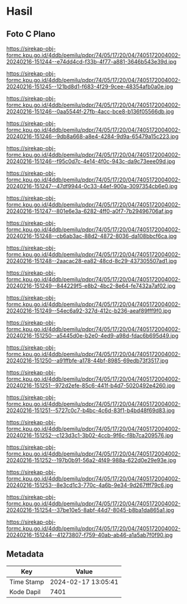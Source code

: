 # Hasil

## Foto C Plano

https://sirekap-obj-formc.kpu.go.id/4ddb/pemilu/pdpr/74/05/17/20/04/7405172004002-20240216-151244--e74dd4cd-f33b-4f77-a881-3646b543e39d.jpg

https://sirekap-obj-formc.kpu.go.id/4ddb/pemilu/pdpr/74/05/17/20/04/7405172004002-20240216-151245--121bd8d1-f683-4f29-9cee-48354afb0a0e.jpg

https://sirekap-obj-formc.kpu.go.id/4ddb/pemilu/pdpr/74/05/17/20/04/7405172004002-20240216-151246--0aa5544f-27fb-4acc-bce8-b136f05566db.jpg

https://sirekap-obj-formc.kpu.go.id/4ddb/pemilu/pdpr/74/05/17/20/04/7405172004002-20240216-151246--9db8a668-a8e4-4284-9d9a-65479a15c223.jpg

https://sirekap-obj-formc.kpu.go.id/4ddb/pemilu/pdpr/74/05/17/20/04/7405172004002-20240216-151246--f95c0d7c-4e14-4f0c-943c-da9c73eee09d.jpg

https://sirekap-obj-formc.kpu.go.id/4ddb/pemilu/pdpr/74/05/17/20/04/7405172004002-20240216-151247--47df9944-0c33-44ef-900a-3097354cb6e0.jpg

https://sirekap-obj-formc.kpu.go.id/4ddb/pemilu/pdpr/74/05/17/20/04/7405172004002-20240216-151247--801e6e3a-6282-4ff0-a0f7-7b29496706af.jpg

https://sirekap-obj-formc.kpu.go.id/4ddb/pemilu/pdpr/74/05/17/20/04/7405172004002-20240216-151248--cb6ab3ac-88d2-4872-8036-da108bbcf6ca.jpg

https://sirekap-obj-formc.kpu.go.id/4ddb/pemilu/pdpr/74/05/17/20/04/7405172004002-20240216-151248--2aacac28-ea82-48cd-8c29-437305507ad1.jpg

https://sirekap-obj-formc.kpu.go.id/4ddb/pemilu/pdpr/74/05/17/20/04/7405172004002-20240216-151249--844229f5-e8b2-4bc2-8e64-fe7432a7af02.jpg

https://sirekap-obj-formc.kpu.go.id/4ddb/pemilu/pdpr/74/05/17/20/04/7405172004002-20240216-151249--54ec6a92-327d-412c-b236-aeaf89fff9f0.jpg

https://sirekap-obj-formc.kpu.go.id/4ddb/pemilu/pdpr/74/05/17/20/04/7405172004002-20240216-151250--a5445d0e-b2e0-4ed9-a98d-fdac6b695d49.jpg

https://sirekap-obj-formc.kpu.go.id/4ddb/pemilu/pdpr/74/05/17/20/04/7405172004002-20240216-151250--a91ffbfe-a178-44bf-8985-69edb73f3517.jpg

https://sirekap-obj-formc.kpu.go.id/4ddb/pemilu/pdpr/74/05/17/20/04/7405172004002-20240216-151251--972d2efe-85c6-441f-b4d7-5020492e4260.jpg

https://sirekap-obj-formc.kpu.go.id/4ddb/pemilu/pdpr/74/05/17/20/04/7405172004002-20240216-151251--5727c0c7-b4bc-4c6d-83f1-b4bd48f69d83.jpg

https://sirekap-obj-formc.kpu.go.id/4ddb/pemilu/pdpr/74/05/17/20/04/7405172004002-20240216-151252--c123d3c1-3b02-4ccb-9f6c-f8b7ca209576.jpg

https://sirekap-obj-formc.kpu.go.id/4ddb/pemilu/pdpr/74/05/17/20/04/7405172004002-20240216-151252--197b0b91-56a2-4f49-988a-622d0e29e93e.jpg

https://sirekap-obj-formc.kpu.go.id/4ddb/pemilu/pdpr/74/05/17/20/04/7405172004002-20240216-151253--8e3cd1c3-770c-4a6b-9e34-9d267fff79c6.jpg

https://sirekap-obj-formc.kpu.go.id/4ddb/pemilu/pdpr/74/05/17/20/04/7405172004002-20240216-151254--37be10e5-8abf-44d7-8045-b8ba1da865a1.jpg

https://sirekap-obj-formc.kpu.go.id/4ddb/pemilu/pdpr/74/05/17/20/04/7405172004002-20240216-151244--41273807-f759-40ab-ab46-a1a5ab7f0f90.jpg


## Metadata

| Key        | Value               |
| ---------- | ------------------- |
| Time Stamp | 2024-02-17 13:05:41 |
| Kode Dapil | 7401                |




